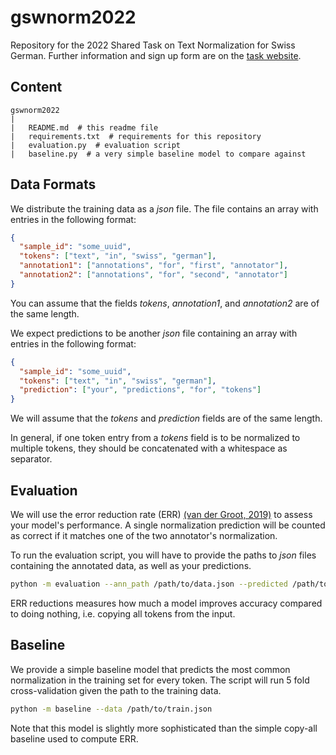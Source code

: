 
# gswnorm2022

Repository for the 2022 Shared Task on Text Normalization for Swiss German.
Further information and sign up form are on the 
[task website](https://sites.google.com/view/gswnorm2022).

## Content

```
gswnorm2022
|
|   README.md  # this readme file
|   requirements.txt  # requirements for this repository
|   evaluation.py  # evaluation script
|   baseline.py  # a very simple baseline model to compare against
```

## Data Formats

We distribute the training data as a *json* file. The file contains an array
with entries in the following format:

```json
{
  "sample_id": "some_uuid",
  "tokens": ["text", "in", "swiss", "german"],
  "annotation1": ["annotations", "for", "first", "annotator"],
  "annotation2": ["annotations", "for", "second", "annotator"]
}
```

You can assume that the fields *tokens*, *annotation1*, and *annotation2*
are of the same length.

We expect predictions to be another *json* file containing an array with entries
in the following format:
```json
{
  "sample_id": "some_uuid",
  "tokens": ["text", "in", "swiss", "german"],
  "prediction": ["your", "predictions", "for", "tokens"]
}
```
We will assume that the *tokens* and *prediction* fields are of the same length.

In general, if one token entry from a *tokens* field is to be normalized to
multiple tokens, they should be concatenated with a whitespace as separator.


## Evaluation

We will use the error reduction rate (ERR) [(van der Groot, 2019)](https://www.aclweb.org/anthology/P19-3032.pdf)
to assess your model's performance.
A single normalization prediction will be counted as correct if it matches one
of the two annotator's normalization.

To run the evaluation script, you will have to provide the paths to *json* files
containing the annotated data, as well as your predictions.

```bash
python -m evaluation --ann_path /path/to/data.json --predicted /path/to/predictions.json
```

ERR reductions measures how much a model improves accuracy compared to doing nothing,
i.e. copying all tokens from the input.

## Baseline

We provide a simple baseline model that predicts the most common normalization
in the training set for every token. The script will run 5 fold cross-validation
given the path to the training data. 

```bash
python -m baseline --data /path/to/train.json
```

Note that this model is slightly more sophisticated
than the simple copy-all baseline used to compute ERR.
